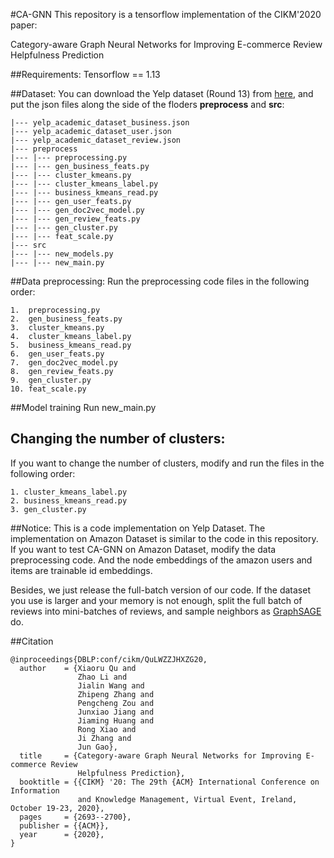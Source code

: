#CA-GNN
This repository is a tensorflow implementation of the CIKM'2020 paper: 

Category-aware Graph Neural Networks for Improving E-commerce Review Helpfulness Prediction


##Requirements:
Tensorflow == 1.13


##Dataset:
You can download the Yelp dataset (Round 13) from [here](https://www.yelp.com/dataset), and put the json files along the side of the floders **preprocess** and **src**:

```
|--- yelp_academic_dataset_business.json
|--- yelp_academic_dataset_user.json
|--- yelp_academic_dataset_review.json
|--- preprocess
|--- |--- preprocessing.py
|--- |--- gen_business_feats.py
|--- |--- cluster_kmeans.py
|--- |--- cluster_kmeans_label.py
|--- |--- business_kmeans_read.py
|--- |--- gen_user_feats.py
|--- |--- gen_doc2vec_model.py
|--- |--- gen_review_feats.py
|--- |--- gen_cluster.py
|--- |--- feat_scale.py
|--- src
|--- |--- new_models.py
|--- |--- new_main.py
```


##Data preprocessing:
Run the preprocessing code files in the following order:

```
1.  preprocessing.py
2.  gen_business_feats.py     
3.  cluster_kmeans.py
4.  cluster_kmeans_label.py
5.  business_kmeans_read.py
6.  gen_user_feats.py
7.  gen_doc2vec_model.py       
8.  gen_review_feats.py        
9.  gen_cluster.py 
10. feat_scale.py
```


##Model training
Run new_main.py


## Changing the number of clusters:
If you want to change the number of clusters, modify and run the files in the following order:

```
1. cluster_kmeans_label.py
2. business_kmeans_read.py
3. gen_cluster.py

```


##Notice:
This is a code implementation on Yelp Dataset. The implementation on Amazon Dataset is similar to the code in this repository. If you want to test CA-GNN on Amazon Dataset, modify the data preprocessing code. And the node embeddings of the amazon users and items are trainable id embeddings.

Besides, we just release the full-batch version of our code. If the dataset you use is larger and your memory is not enough, split the full batch of reviews into mini-batches of reviews, and sample neighbors as [GraphSAGE](https://github.com/williamleif/GraphSAGE) do.



##Citation

```
@inproceedings{DBLP:conf/cikm/QuLWZZJHXZG20,
  author    = {Xiaoru Qu and
               Zhao Li and
               Jialin Wang and
               Zhipeng Zhang and
               Pengcheng Zou and
               Junxiao Jiang and
               Jiaming Huang and
               Rong Xiao and
               Ji Zhang and
               Jun Gao},
  title     = {Category-aware Graph Neural Networks for Improving E-commerce Review
               Helpfulness Prediction},
  booktitle = {{CIKM} '20: The 29th {ACM} International Conference on Information
               and Knowledge Management, Virtual Event, Ireland, October 19-23, 2020},
  pages     = {2693--2700},
  publisher = {{ACM}},
  year      = {2020},
}
```






